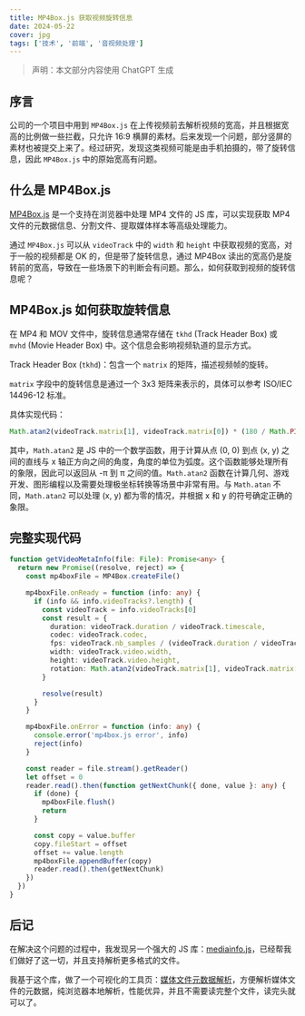 ```yaml
---
title: MP4Box.js 获取视频旋转信息
date: 2024-05-22
cover: jpg
tags: ['技术', '前端', '音视频处理']
---
```


> 声明：本文部分内容使用 ChatGPT 生成

## 序言

公司的一个项目中用到 `MP4Box.js` 在上传视频前去解析视频的宽高，并且根据宽高的比例做一些拦截，只允许 16:9 横屏的素材。后来发现一个问题，部分竖屏的素材也被提交上来了。经过研究，发现这类视频可能是由手机拍摄的，带了旋转信息，因此 `MP4Box.js` 中的原始宽高有问题。

## 什么是 MP4Box.js

[MP4Box.js](https://github.com/gpac/mp4box.js) 是一个支持在浏览器中处理 MP4 文件的 JS 库，可以实现获取 MP4 文件的元数据信息、分割文件、提取媒体样本等高级处理能力。

通过 `MP4Box.js` 可以从 `videoTrack` 中的 `width` 和 `height` 中获取视频的宽高，对于一般的视频都是 OK 的，但是带了旋转信息，通过 MP4Box 读出的宽高仍是旋转前的宽高，导致在一些场景下的判断会有问题。那么，如何获取到视频的旋转信息呢？

## MP4Box.js 如何获取旋转信息

在 MP4 和 MOV 文件中，旋转信息通常存储在 `tkhd` (Track Header Box) 或 `mvhd` (Movie Header Box) 中。这个信息会影响视频轨道的显示方式。

Track Header Box (`tkhd`)：包含一个 `matrix` 的矩阵，描述视频帧的旋转。

`matrix` 字段中的旋转信息是通过一个 3x3 矩阵来表示的，具体可以参考 ISO/IEC 14496-12 标准。

具体实现代码：

```ts
Math.atan2(videoTrack.matrix[1], videoTrack.matrix[0]) * (180 / Math.PI)
```

其中，`Math.atan2` 是 JS 中的一个数学函数，用于计算从点 (0, 0) 到点 (x, y) 之间的直线与 x 轴正方向之间的角度，角度的单位为弧度。这个函数能够处理所有的象限，因此可以返回从 -π 到 π 之间的值。`Math.atan2` 函数在计算几何、游戏开发、图形编程以及需要处理极坐标转换等场景中非常有用。与 `Math.atan` 不同，`Math.atan2` 可以处理 (x, y) 都为零的情况，并根据 x 和 y 的符号确定正确的象限。

## 完整实现代码

```ts
function getVideoMetaInfo(file: File): Promise<any> {
  return new Promise((resolve, reject) => {
    const mp4boxFile = MP4Box.createFile()

    mp4boxFile.onReady = function (info: any) {
      if (info && info.videoTracks?.length) {
        const videoTrack = info.videoTracks[0]
        const result = {
          duration: videoTrack.duration / videoTrack.timescale,
          codec: videoTrack.codec,
          fps: videoTrack.nb_samples / (videoTrack.duration / videoTrack.timescale),
          width: videoTrack.video.width,
          height: videoTrack.video.height,
          rotation: Math.atan2(videoTrack.matrix[1], videoTrack.matrix[0]) * (180 / Math.PI),
        }

        resolve(result)
      }
    }

    mp4boxFile.onError = function (info: any) {
      console.error('mp4box.js error', info)
      reject(info)
    }

    const reader = file.stream().getReader()
    let offset = 0
    reader.read().then(function getNextChunk({ done, value }: any) {
      if (done) {
        mp4boxFile.flush()
        return
      }

      const copy = value.buffer
      copy.fileStart = offset
      offset += value.length
      mp4boxFile.appendBuffer(copy)
      reader.read().then(getNextChunk)
    })
  })
}
```

## 后记

在解决这个问题的过程中，我发现另一个强大的 JS 库：[mediainfo.js](https://github.com/buzz/mediainfo.js)，已经帮我们做好了这一切，并且支持解析更多格式的文件。

我基于这个库，做了一个可视化的工具页：[媒体文件元数据解析](https://tools.yuanfen.net/metadata)，方便解析媒体文件的元数据，纯浏览器本地解析，性能优异，并且不需要读完整个文件，读完头就可以了。
